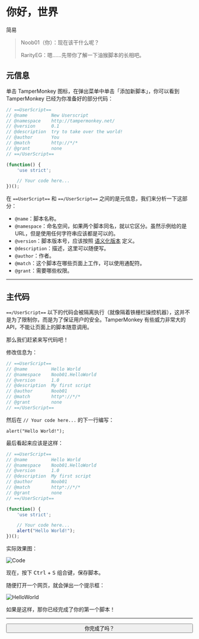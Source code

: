 # 你好，世界

<div class='progress' style='height:20px'><div class='progress-bar bg-info' style='width:20%'>简易</div></div>

> Noob01（你）：现在该干什么呢？
>
> RarityEG：嗯……先带你了解一下油猴脚本的长相吧。

## 元信息

单击 TamperMonkey 图标，在弹出菜单中单击「添加新脚本」，你可以看到 TamperMonkey 已经为你准备好的部分代码：

```javascript
// ==UserScript==
// @name         New Userscript
// @namespace    http://tampermonkey.net/
// @version      0.1
// @description  try to take over the world!
// @author       You
// @match        http://*/*
// @grant        none
// ==/UserScript==

(function() {
    'use strict';

    // Your code here...
})();
```

在 `==UserScript==` 和 `==/UserScript==` 之间的是元信息，我们来分析一下这部分：

- `@name`：脚本名称。
- `@namespace`：命名空间，如果两个脚本同名，就以它区分。虽然示例给的是 URL，但是使用任何字符串应该都是可以的。
- `@version`：脚本版本号，应该按照 [语义化版本](https://semver.org/lang/zh-CN/) 定义。
- `@description`：描述，这里可以随便写。
- `@author`：作者。
- `@match`：这个脚本在哪些页面上工作，可以使用通配符。
- `@grant`：需要哪些权限。

---

## 主代码

`==/UserScript==` 以下的代码会被隔离执行（就像隔着铁栅栏操控机器），这并不是为了限制你，而是为了保证用户的安全。TamperMonkey 有些威力非常大的 API，不能让页面上的脚本随意调用。

那么我们赶紧来写代码吧！

修改信息为：

```javascript
// ==UserScript==
// @name         Hello World
// @namespace    Noob01.HelloWorld
// @version      1.0
// @description  My first script
// @author       Noob01
// @match        http*://*/*
// @grant        none
// ==/UserScript==
```

然后在 `// Your code here...` 的下一行编写：

```javascipt
alert("Hello World!");
```

最后看起来应该是这样：

```javascript
// ==UserScript==
// @name         Hello World
// @namespace    Noob01.HelloWorld
// @version      1.0
// @description  My first script
// @author       Noob01
// @match        http*://*/*
// @grant        none
// ==/UserScript==

(function() {
    'use strict';

    // Your code here...
    alert("Hello World!");
})();
```

实际效果图：

![Code](https://i.loli.net/2020/11/08/OAxchRSQPebC9lG.png)


现在，按下 <kbd>Ctrl</kbd> + <kbd>S</kbd> 组合键，保存脚本。

随便打开一个网页，就会弹出一个提示框：

![HelloWorld](https://i.loli.net/2020/11/08/DcB2lxA5asUEb6G.png)

如果是这样，那你已经完成了你的第一个脚本！

---

<button type='button' class="btn btn-info" style="width:100%;transition:500ms;" onclick="$('#hideEle').show();this.onclick=function(){};this.className='btn btn-success';this.innerHTML=this.innerHTML.replace('question','check').replace('你完成了吗？','恭喜！');var ev = ev || window.event;new Firework(ev.clientX, ev.clientY).init();"><i class="fa fa-question"></i> 你完成了吗？</button>

<div id='hideEle' style='display:none;'>

> RarityEG：干得漂亮！不过，现在先把它删掉吧，不然哪个网站都会弹出来这个东西，有点令马不爽。单击 TamperMonkey 图标，选择「管理面板」，在脚本右侧有一个删除按钮，单击它就可以移除脚本。
>
> Noob01：禁用它不行吗？
>
> RarityEG：……也行。

</div>